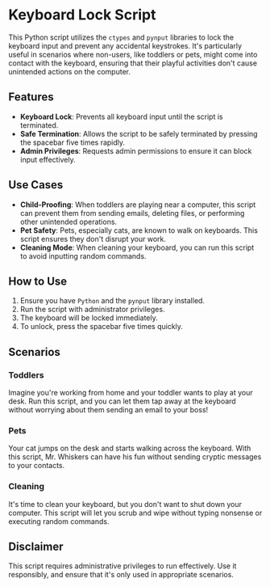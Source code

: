 # Keyboard Lock Script

This Python script utilizes the `ctypes` and `pynput` libraries to lock the keyboard input and prevent any accidental keystrokes. It's particularly useful in scenarios where non-users, like toddlers or pets, might come into contact with the keyboard, ensuring that their playful activities don't cause unintended actions on the computer.

## Features

- **Keyboard Lock**: Prevents all keyboard input until the script is terminated.
- **Safe Termination**: Allows the script to be safely terminated by pressing the spacebar five times rapidly.
- **Admin Privileges**: Requests admin permissions to ensure it can block input effectively.

## Use Cases

- **Child-Proofing**: When toddlers are playing near a computer, this script can prevent them from sending emails, deleting files, or performing other unintended operations.
- **Pet Safety**: Pets, especially cats, are known to walk on keyboards. This script ensures they don't disrupt your work.
- **Cleaning Mode**: When cleaning your keyboard, you can run this script to avoid inputting random commands.

## How to Use

1. Ensure you have `Python` and the `pynput` library installed.
2. Run the script with administrator privileges.
3. The keyboard will be locked immediately.
4. To unlock, press the spacebar five times quickly.

## Scenarios

### Toddlers
Imagine you're working from home and your toddler wants to play at your desk. Run this script, and you can let them tap away at the keyboard without worrying about them sending an email to your boss!

### Pets
Your cat jumps on the desk and starts walking across the keyboard. With this script, Mr. Whiskers can have his fun without sending cryptic messages to your contacts.

### Cleaning
It's time to clean your keyboard, but you don't want to shut down your computer. This script will let you scrub and wipe without typing nonsense or executing random commands.

## Disclaimer

This script requires administrative privileges to run effectively. Use it responsibly, and ensure that it's only used in appropriate scenarios.

